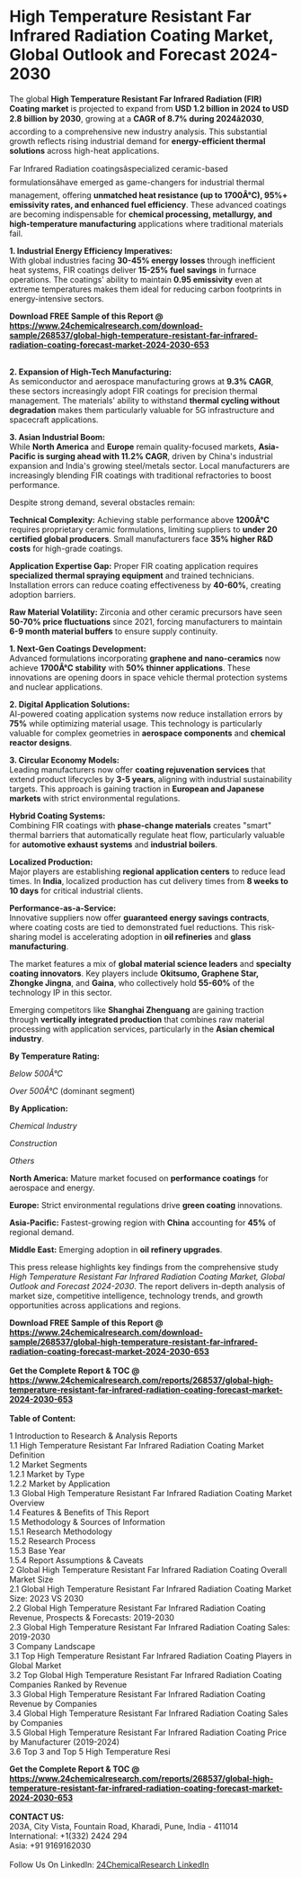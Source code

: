 <h1>High Temperature Resistant Far Infrared Radiation Coating Market, Global Outlook and Forecast 2024-2030</h1><p>The global <strong>High Temperature Resistant Far Infrared Radiation (FIR) Coating market</strong> is projected to expand from <strong>USD 1.2 billion in 2024 to USD 2.8 billion by 2030</strong>, growing at a <strong>CAGR of 8.7% during 2024â2030</strong>, according to a comprehensive new industry analysis. This substantial growth reflects rising industrial demand for <strong>energy-efficient thermal solutions</strong> across high-heat applications.</p><p>Far Infrared Radiation coatingsâspecialized ceramic-based formulationsâhave emerged as game-changers for industrial thermal management, offering <strong>unmatched heat resistance (up to 1700Â°C), 95%+ emissivity rates, and enhanced fuel efficiency</strong>. These advanced coatings are becoming indispensable for <strong>chemical processing, metallurgy, and high-temperature manufacturing</strong> applications where traditional materials fail.</p><p><strong>1. Industrial Energy Efficiency Imperatives:</strong><br>
With global industries facing <strong>30-45% energy losses</strong> through inefficient heat systems, FIR coatings deliver <strong>15-25% fuel savings</strong> in furnace operations. The coatings' ability to maintain <strong>0.95 emissivity</strong> even at extreme temperatures makes them ideal for reducing carbon footprints in energy-intensive sectors.</p><div><b>Download FREE Sample of this Report @ 
            <a href="https://www.24chemicalresearch.com/download-sample/268537/global-high-temperature-resistant-far-infrared-radiation-coating-forecast-market-2024-2030-653">
            https://www.24chemicalresearch.com/download-sample/268537/global-high-temperature-resistant-far-infrared-radiation-coating-forecast-market-2024-2030-653</a></b></div><br><p><strong>2. Expansion of High-Tech Manufacturing:</strong><br>
As semiconductor and aerospace manufacturing grows at <strong>9.3% CAGR</strong>, these sectors increasingly adopt FIR coatings for precision thermal management. The materials' ability to withstand <strong>thermal cycling without degradation</strong> makes them particularly valuable for 5G infrastructure and spacecraft applications.</p><p><strong>3. Asian Industrial Boom:</strong><br>
While <strong>North America</strong> and <strong>Europe</strong> remain quality-focused markets, <strong>Asia-Pacific is surging ahead with 11.2% CAGR</strong>, driven by China's industrial expansion and India's growing steel/metals sector. Local manufacturers are increasingly blending FIR coatings with traditional refractories to boost performance.</p><p>Despite strong demand, several obstacles remain:</p><p><strong>Technical Complexity:</strong> Achieving stable performance above <strong>1200Â°C</strong> requires proprietary ceramic formulations, limiting suppliers to <strong>under 20 certified global producers</strong>. Small manufacturers face <strong>35% higher R&amp;D costs</strong> for high-grade coatings.</p><p><strong>Application Expertise Gap:</strong> Proper FIR coating application requires <strong>specialized thermal spraying equipment</strong> and trained technicians. Installation errors can reduce coating effectiveness by <strong>40-60%</strong>, creating adoption barriers.</p><p><strong>Raw Material Volatility:</strong> Zirconia and other ceramic precursors have seen <strong>50-70% price fluctuations</strong> since 2021, forcing manufacturers to maintain <strong>6-9 month material buffers</strong> to ensure supply continuity.</p><p><strong>1. Next-Gen Coatings Development:</strong><br>
Advanced formulations incorporating <strong>graphene and nano-ceramics</strong> now achieve <strong>1700Â°C stability</strong> with <strong>50% thinner applications</strong>. These innovations are opening doors in space vehicle thermal protection systems and nuclear applications.</p><p><strong>2. Digital Application Solutions:</strong><br>
AI-powered coating application systems now reduce installation errors by <strong>75%</strong> while optimizing material usage. This technology is particularly valuable for complex geometries in <strong>aerospace components</strong> and <strong>chemical reactor designs</strong>.</p><p><strong>3. Circular Economy Models:</strong><br>
Leading manufacturers now offer <strong>coating rejuvenation services</strong> that extend product lifecycles by <strong>3-5 years</strong>, aligning with industrial sustainability targets. This approach is gaining traction in <strong>European and Japanese markets</strong> with strict environmental regulations.</p><p><strong>Hybrid Coating Systems:</strong><br>
	Combining FIR coatings with <strong>phase-change materials</strong> creates "smart" thermal barriers that automatically regulate heat flow, particularly valuable for <strong>automotive exhaust systems</strong> and <strong>industrial boilers</strong>.</p><p><strong>Localized Production:</strong><br>
	Major players are establishing <strong>regional application centers</strong> to reduce lead times. In <strong>India</strong>, localized production has cut delivery times from <strong>8 weeks to 10 days</strong> for critical industrial clients.</p><p><strong>Performance-as-a-Service:</strong><br>
	Innovative suppliers now offer <strong>guaranteed energy savings contracts</strong>, where coating costs are tied to demonstrated fuel reductions. This risk-sharing model is accelerating adoption in <strong>oil refineries</strong> and <strong>glass manufacturing</strong>.</p><p>The market features a mix of <strong>global material science leaders</strong> and <strong>specialty coating innovators</strong>. Key players include <strong>Okitsumo, Graphene Star, Zhongke Jingna</strong>, and <strong>Gaina</strong>, who collectively hold <strong>55-60%</strong> of the technology IP in this sector.</p><p>Emerging competitors like <strong>Shanghai Zhenguang</strong> are gaining traction through <strong>vertically integrated production</strong> that combines raw material processing with application services, particularly in the <strong>Asian chemical industry</strong>.</p><p><strong>By Temperature Rating:</strong></p><p><em>Below 500Â°C</em></p><p><em>Over 500Â°C</em> (dominant segment)</p><p><strong>By Application:</strong></p><p><em>Chemical Industry</em></p><p><em>Construction</em></p><p><em>Others</em></p><p><strong>North America:</strong> Mature market focused on <strong>performance coatings</strong> for aerospace and energy.</p><p><strong>Europe:</strong> Strict environmental regulations drive <strong>green coating</strong> innovations.</p><p><strong>Asia-Pacific:</strong> Fastest-growing region with <strong>China</strong> accounting for <strong>45%</strong> of regional demand.</p><p><strong>Middle East:</strong> Emerging adoption in <strong>oil refinery upgrades</strong>.</p><p>This press release highlights key findings from the comprehensive study <em>High Temperature Resistant Far Infrared Radiation Coating Market, Global Outlook and Forecast 2024-2030</em>. The report delivers in-depth analysis of market size, competitive intelligence, technology trends, and growth opportunities across applications and regions.</p><div><b>Download FREE Sample of this Report @ 
            <a href="https://www.24chemicalresearch.com/download-sample/268537/global-high-temperature-resistant-far-infrared-radiation-coating-forecast-market-2024-2030-653">
            https://www.24chemicalresearch.com/download-sample/268537/global-high-temperature-resistant-far-infrared-radiation-coating-forecast-market-2024-2030-653</a></b></div><br><div><b>Get the Complete Report & TOC @ 
            <a href="https://www.24chemicalresearch.com/reports/268537/global-high-temperature-resistant-far-infrared-radiation-coating-forecast-market-2024-2030-653">
            https://www.24chemicalresearch.com/reports/268537/global-high-temperature-resistant-far-infrared-radiation-coating-forecast-market-2024-2030-653</a></b></div><br>
            <b>Table of Content:</b><p>1 Introduction to Research & Analysis Reports<br />
    1.1 High Temperature Resistant Far Infrared Radiation Coating Market Definition<br />
    1.2 Market Segments<br />
        1.2.1 Market by Type<br />
        1.2.2 Market by Application<br />
    1.3 Global High Temperature Resistant Far Infrared Radiation Coating Market Overview<br />
    1.4 Features & Benefits of This Report<br />
    1.5 Methodology & Sources of Information<br />
        1.5.1 Research Methodology<br />
        1.5.2 Research Process<br />
        1.5.3 Base Year<br />
        1.5.4 Report Assumptions & Caveats<br />
2 Global High Temperature Resistant Far Infrared Radiation Coating Overall Market Size<br />
    2.1 Global High Temperature Resistant Far Infrared Radiation Coating Market Size: 2023 VS 2030<br />
    2.2 Global High Temperature Resistant Far Infrared Radiation Coating Revenue, Prospects & Forecasts: 2019-2030<br />
    2.3 Global High Temperature Resistant Far Infrared Radiation Coating Sales: 2019-2030<br />
3 Company Landscape<br />
    3.1 Top High Temperature Resistant Far Infrared Radiation Coating Players in Global Market<br />
    3.2 Top Global High Temperature Resistant Far Infrared Radiation Coating Companies Ranked by Revenue<br />
    3.3 Global High Temperature Resistant Far Infrared Radiation Coating Revenue by Companies<br />
    3.4 Global High Temperature Resistant Far Infrared Radiation Coating Sales by Companies<br />
    3.5 Global High Temperature Resistant Far Infrared Radiation Coating Price by Manufacturer (2019-2024)<br />
    3.6 Top 3 and Top 5 High Temperature Resi</p><div><b>Get the Complete Report & TOC @ 
            <a href="https://www.24chemicalresearch.com/reports/268537/global-high-temperature-resistant-far-infrared-radiation-coating-forecast-market-2024-2030-653">
            https://www.24chemicalresearch.com/reports/268537/global-high-temperature-resistant-far-infrared-radiation-coating-forecast-market-2024-2030-653</a></b></div><br><b>CONTACT US:</b><br>
            203A, City Vista, Fountain Road, Kharadi, Pune, India - 411014<br>
            International: +1(332) 2424 294<br>
            Asia: +91 9169162030 <br><br>
            Follow Us On LinkedIn: <a href="https://www.linkedin.com/company/24chemicalresearch/">24ChemicalResearch LinkedIn</a>